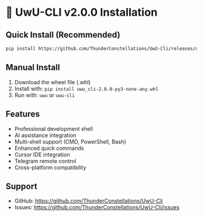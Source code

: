 # 🚀 UwU-CLI v2.0.0 Installation

## Quick Install (Recommended)
```bash
pip install https://github.com/ThunderConstellations/UwU-Cli/releases/download/v2.0.0/uwu_cli-2.0.0-py3-none-any.whl
```

## Manual Install
1. Download the wheel file (.whl)
2. Install with: `pip install uwu_cli-2.0.0-py3-none-any.whl`
3. Run with: `uwu` or `uwu-cli`

## Features
- Professional development shell
- AI assistance integration
- Multi-shell support (CMD, PowerShell, Bash)
- Enhanced quick commands
- Cursor IDE integration
- Telegram remote control
- Cross-platform compatibility

## Support
- GitHub: https://github.com/ThunderConstellations/UwU-Cli
- Issues: https://github.com/ThunderConstellations/UwU-Cli/issues
